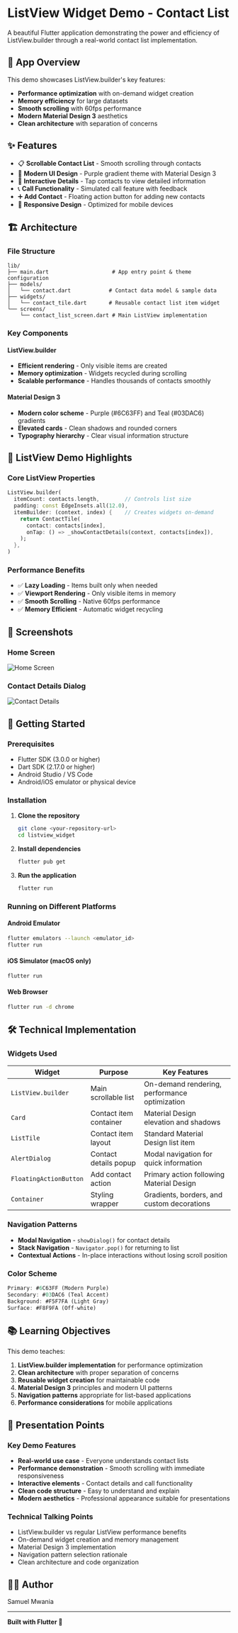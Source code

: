# ListView Widget Demo - Contact List

A beautiful Flutter application demonstrating the power and efficiency of ListView.builder through a real-world contact list implementation.

## 📱 App Overview

This demo showcases ListView.builder's key features:
- **Performance optimization** with on-demand widget creation
- **Memory efficiency** for large datasets
- **Smooth scrolling** with 60fps performance
- **Modern Material Design 3** aesthetics
- **Clean architecture** with separation of concerns

## ✨ Features

- 📋 **Scrollable Contact List** - Smooth scrolling through contacts
- 🎨 **Modern UI Design** - Purple gradient theme with Material Design 3
- 💬 **Interactive Details** - Tap contacts to view detailed information
- 📞 **Call Functionality** - Simulated call feature with feedback
- ➕ **Add Contact** - Floating action button for adding new contacts
- 🎯 **Responsive Design** - Optimized for mobile devices

## 🏗️ Architecture

### File Structure
```
lib/
├── main.dart                    # App entry point & theme configuration
├── models/
│   └── contact.dart            # Contact data model & sample data
├── widgets/
│   └── contact_tile.dart       # Reusable contact list item widget
└── screens/
    └── contact_list_screen.dart # Main ListView implementation
```

### Key Components

#### ListView.builder
- **Efficient rendering** - Only visible items are created
- **Memory optimization** - Widgets recycled during scrolling
- **Scalable performance** - Handles thousands of contacts smoothly

#### Material Design 3
- **Modern color scheme** - Purple (#6C63FF) and Teal (#03DAC6) gradients
- **Elevated cards** - Clean shadows and rounded corners
- **Typography hierarchy** - Clear visual information structure

## 🎯 ListView Demo Highlights

### Core ListView Properties
```dart
ListView.builder(
  itemCount: contacts.length,        // Controls list size
  padding: const EdgeInsets.all(12.0),
  itemBuilder: (context, index) {    // Creates widgets on-demand
    return ContactTile(
      contact: contacts[index],
      onTap: () => _showContactDetails(context, contacts[index]),
    );
  },
)
```

### Performance Benefits
- ✅ **Lazy Loading** - Items built only when needed
- ✅ **Viewport Rendering** - Only visible items in memory
- ✅ **Smooth Scrolling** - Native 60fps performance
- ✅ **Memory Efficient** - Automatic widget recycling

## 📸 Screenshots

### Home Screen
![Home Screen](screenshots/home_screen.png)

### Contact Details Dialog
![Contact Details](screenshots/contact_details.png)

## 🚀 Getting Started

### Prerequisites
- Flutter SDK (3.0.0 or higher)
- Dart SDK (2.17.0 or higher)
- Android Studio / VS Code
- Android/iOS emulator or physical device

### Installation

1. **Clone the repository**
   ```bash
   git clone <your-repository-url>
   cd listview_widget
   ```

2. **Install dependencies**
   ```bash
   flutter pub get
   ```

3. **Run the application**
   ```bash
   flutter run
   ```

### Running on Different Platforms

#### Android Emulator
```bash
flutter emulators --launch <emulator_id>
flutter run
```

#### iOS Simulator (macOS only)
```bash
flutter run
```

#### Web Browser
```bash
flutter run -d chrome
```

## 🛠️ Technical Implementation

### Widgets Used

| Widget | Purpose | Key Features |
|--------|---------|--------------|
| `ListView.builder` | Main scrollable list | On-demand rendering, performance optimization |
| `Card` | Contact item container | Material Design elevation and shadows |
| `ListTile` | Contact item layout | Standard Material Design list item |
| `AlertDialog` | Contact details popup | Modal navigation for quick information |
| `FloatingActionButton` | Add contact action | Primary action following Material Design |
| `Container` | Styling wrapper | Gradients, borders, and custom decorations |

### Navigation Patterns

- **Modal Navigation** - `showDialog()` for contact details
- **Stack Navigation** - `Navigator.pop()` for returning to list
- **Contextual Actions** - In-place interactions without losing scroll position

### Color Scheme

```dart
Primary: #6C63FF (Modern Purple)
Secondary: #03DAC6 (Teal Accent)
Background: #F5F7FA (Light Gray)
Surface: #F8F9FA (Off-white)
```

## 📚 Learning Objectives

This demo teaches:

1. **ListView.builder implementation** for performance optimization
2. **Clean architecture** with proper separation of concerns
3. **Reusable widget creation** for maintainable code
4. **Material Design 3** principles and modern UI patterns
5. **Navigation patterns** appropriate for list-based applications
6. **Performance considerations** for mobile applications

## 🎥 Presentation Points

### Key Demo Features
- **Real-world use case** - Everyone understands contact lists
- **Performance demonstration** - Smooth scrolling with immediate responsiveness
- **Interactive elements** - Contact details and call functionality
- **Clean code structure** - Easy to understand and explain
- **Modern aesthetics** - Professional appearance suitable for presentations

### Technical Talking Points
- ListView.builder vs regular ListView performance benefits
- On-demand widget creation and memory management
- Material Design 3 implementation
- Navigation pattern selection rationale
- Clean architecture and code organization

## 👨‍💻 Author

Samuel Mwania

---

**Built with Flutter 💙**
